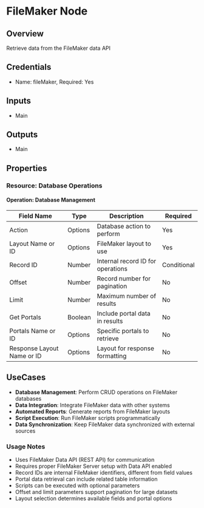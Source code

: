 # FileMaker Node

## Overview

Retrieve data from the FileMaker data API

## Credentials

- Name: fileMaker, Required: Yes

## Inputs

- Main

## Outputs

- Main

## Properties

### Resource: Database Operations

#### Operation: Database Management

| Field Name | Type | Description | Required |
|---|---|---|---|
| Action | Options | Database action to perform | Yes |
| Layout Name or ID | Options | FileMaker layout to use | Yes |
| Record ID | Number | Internal record ID for operations | Conditional |
| Offset | Number | Record number for pagination | No |
| Limit | Number | Maximum number of results | No |
| Get Portals | Boolean | Include portal data in results | No |
| Portals Name or ID | Options | Specific portals to retrieve | No |
| Response Layout Name or ID | Options | Layout for response formatting | No |
## UseCases

- **Database Management**: Perform CRUD operations on FileMaker databases
- **Data Integration**: Integrate FileMaker data with other systems
- **Automated Reports**: Generate reports from FileMaker layouts
- **Script Execution**: Run FileMaker scripts programmatically
- **Data Synchronization**: Keep FileMaker data synchronized with external sources

### Usage Notes
- Uses FileMaker Data API (REST API) for communication
- Requires proper FileMaker Server setup with Data API enabled
- Record IDs are internal FileMaker identifiers, different from field values
- Portal data retrieval can include related table information
- Scripts can be executed with optional parameters
- Offset and limit parameters support pagination for large datasets
- Layout selection determines available fields and portal options

